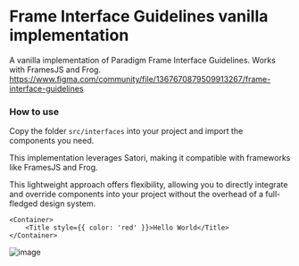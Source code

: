 # Frame Interface Guidelines vanilla implementation

A vanilla implementation of Paradigm Frame Interface Guidelines. Works with FramesJS and Frog.
https://www.figma.com/community/file/1367670879509913267/frame-interface-guidelines

### How to use
Copy the folder `src/interfaces` into your project and import the components you need.

This implementation leverages Satori, making it compatible with frameworks like FramesJS and Frog.

This lightweight approach offers flexibility, allowing you to directly integrate and override components into your project without the overhead of a full-fledged design system.
```react
<Container>
    <Title style={{ color: 'red' }}>Hello World</Title>
</Container>
```

![image](https://assets.pinatadrops.com/fig-instructions.png)
